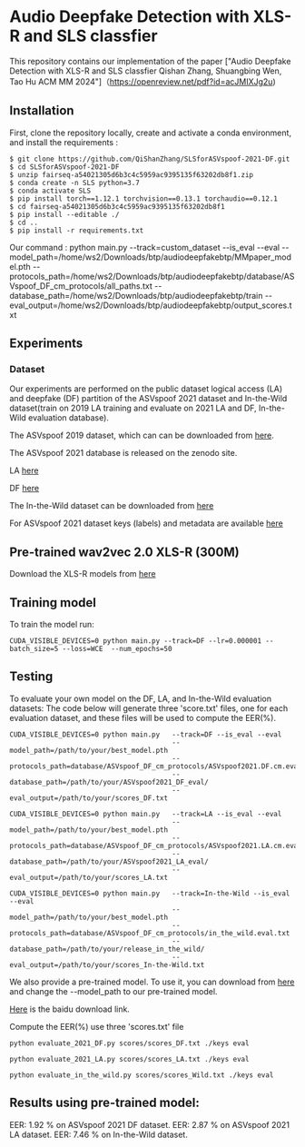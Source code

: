 Audio Deepfake Detection with XLS-R and SLS classfier
===============
This repository contains our implementation of the paper ["Audio Deepfake Detection with XLS-R and SLS classfier  Qishan Zhang, Shuangbing Wen, Tao Hu ACM MM 2024"]（https://openreview.net/pdf?id=acJMIXJg2u)



## Installation
First, clone the repository locally, create and activate a conda environment, and install the requirements :
```
$ git clone https://github.com/QiShanZhang/SLSforASVspoof-2021-DF.git
$ cd SLSforASVspoof-2021-DF
$ unzip fairseq-a54021305d6b3c4c5959ac9395135f63202db8f1.zip
$ conda create -n SLS python=3.7
$ conda activate SLS
$ pip install torch==1.12.1 torchvision==0.13.1 torchaudio==0.12.1
$ cd fairseq-a54021305d6b3c4c5959ac9395135f63202db8f1
$ pip install --editable ./
$ cd ..
$ pip install -r requirements.txt
```

Our command :
python main.py --track=custom_dataset --is_eval --eval --model_path=/home/ws2/Downloads/btp/audiodeepfakebtp/MMpaper_model.pth --protocols_path=/home/ws2/Downloads/btp/audiodeepfakebtp/database/ASVspoof_DF_cm_protocols/all_paths.txt --database_path=/home/ws2/Downloads/btp/audiodeepfakebtp/train --eval_output=/home/ws2/Downloads/btp/audiodeepfakebtp/output_scores.txt


## Experiments

### Dataset
Our experiments are performed on the public dataset logical access (LA) and deepfake (DF) partition of the ASVspoof 2021 dataset and In-the-Wild dataset(train on 2019 LA training and evaluate on 2021 LA and DF, In-the-Wild evaluation database).

The ASVspoof 2019 dataset, which can can be downloaded from [here](https://datashare.is.ed.ac.uk/handle/10283/3336).

The ASVspoof 2021 database is released on the zenodo site.

LA [here](https://zenodo.org/record/4837263#.YnDIinYzZhE)

DF [here](https://zenodo.org/record/4835108#.YnDIb3YzZhE)

The In-the-Wild dataset can be downloaded from [here](https://deepfake-total.com/in_the_wild)

For ASVspoof 2021 dataset keys (labels) and metadata are available [here](https://www.asvspoof.org/index2021.html)

## Pre-trained wav2vec 2.0 XLS-R (300M)
Download the XLS-R models from [here](https://github.com/pytorch/fairseq/tree/main/examples/wav2vec/xlsr)

## Training model
To train the model run:
```
CUDA_VISIBLE_DEVICES=0 python main.py --track=DF --lr=0.000001 --batch_size=5 --loss=WCE  --num_epochs=50
```
## Testing

To evaluate your own model on the DF, LA, and In-the-Wild evaluation datasets: The code below will generate three 'score.txt' files, one for each evaluation dataset, and these files will be used to compute the EER(%).
```
CUDA_VISIBLE_DEVICES=0 python main.py   --track=DF --is_eval --eval 
                                        --model_path=/path/to/your/best_model.pth
                                        --protocols_path=database/ASVspoof_DF_cm_protocols/ASVspoof2021.DF.cm.eval.trl.txt 
                                        --database_path=/path/to/your/ASVspoof2021_DF_eval/ 
                                        --eval_output=/path/to/your/scores_DF.txt

CUDA_VISIBLE_DEVICES=0 python main.py   --track=LA --is_eval --eval 
                                        --model_path=/path/to/your/best_model.pth
                                        --protocols_path=database/ASVspoof_DF_cm_protocols/ASVspoof2021.LA.cm.eval.trl.txt 
                                        --database_path=/path/to/your/ASVspoof2021_LA_eval/ 
                                        --eval_output=/path/to/your/scores_LA.txt

CUDA_VISIBLE_DEVICES=0 python main.py   --track=In-the-Wild --is_eval --eval 
                                        --model_path=/path/to/your/best_model.pth
                                        --protocols_path=database/ASVspoof_DF_cm_protocols/in_the_wild.eval.txt 
                                        --database_path=/path/to/your/release_in_the_wild/ 
                                        --eval_output=/path/to/your/scores_In-the-Wild.txt
```
We also provide a pre-trained model. To use it, you can download from [here](https://drive.google.com/drive/folders/13vw_AX1jHdYndRu1edlgpdNJpCX8OnrH?usp=sharing) and change the --model_path to our pre-trained model.

[Here](https://pan.baidu.com/s/1dj-hjvf3fFPIYdtHWqtCmg?pwd=shan) is the baidu download link.

Compute the EER(%) use three 'scores.txt' file
```
python evaluate_2021_DF.py scores/scores_DF.txt ./keys eval

python evaluate_2021_LA.py scores/scores_LA.txt ./keys eval

python evaluate_in_the_wild.py scores/scores_Wild.txt ./keys eval
``` 

## Results using pre-trained model:
EER: 1.92 % on ASVspoof 2021 DF dataset.
EER: 2.87 % on ASVspoof 2021 LA dataset.
EER: 7.46 % on In-the-Wild dataset.


